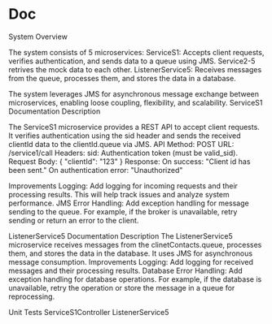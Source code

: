 # Doc

System Overview

The system consists of 5 microservices:
ServiceS1: Accepts client requests, verifies authentication, and sends data to a queue using JMS.
Service2-5 retrives the mock data to each other.
ListenerService5: Receives messages from the queue, processes them, and stores the data in a database.

The system leverages JMS for asynchronous message exchange between microservices, enabling loose coupling, flexibility, and scalability.
ServiceS1 Documentation
Description

The ServiceS1 microservice provides a REST API to accept client requests. It verifies authentication using the sid header and sends the received clientId data to the clientId.queue via JMS.
API
    Method: POST
    URL: /service1/call
    Headers:
        sid: Authentication token (must be valid_sid).
    Request Body:
    {
      "clientId": "123"
    }
    Response:
        On success: "Client id has been sent."
        On authentication error: "Unauthorized"

Improvements
    Logging:
        Add logging for incoming requests and their processing results. This will help track issues and analyze system performance.
    JMS Error Handling:
        Add exception handling for message sending to the queue. For example, if the broker is unavailable, retry sending or return an error to the client.
        
ListenerService5 Documentation
Description
The ListenerService5 microservice receives messages from the clinetContacts.queue, processes them, and stores the data in the database. It uses JMS for asynchronous message consumption.
Improvements
    Logging:
        Add logging for received messages and their processing results.
    Database Error Handling:
        Add exception handling for database operations. For example, if the database is unavailable, retry the operation or store the message in a queue for reprocessing.
  
Unit Tests
ServiceS1Controller
ListenerService5

      
